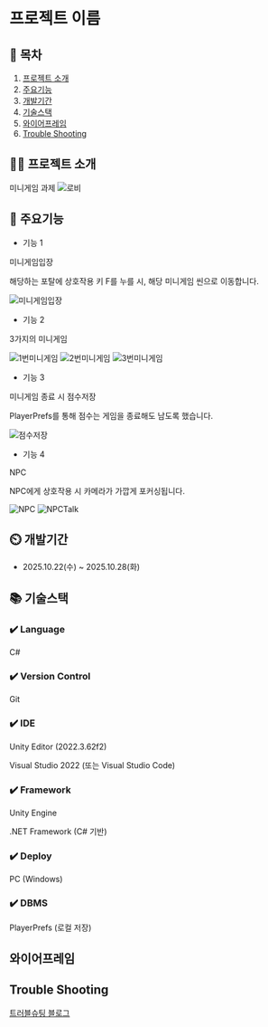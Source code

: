 # 프로젝트 이름

## 📖 목차
1. [프로젝트 소개](#프로젝트-소개)
2. [주요기능](#주요기능)
3. [개발기간](#개발기간)
4. [기술스택](#기술스택)
5. [와이어프레임](#와이어프레임)
6. [Trouble Shooting](#trouble-shooting)

## 👨‍🏫 프로젝트 소개
미니게임 과제
![로비](https://github.com/jaewoo0530/ZepMetaverse/blob/main/ScreenShot/%EB%A1%9C%EB%B9%84.png)

## 💜 주요기능

- 기능 1
  
미니게임입장

해당하는 포탈에 상호작용 키 F를 누를 시, 해당 미니게임 씬으로 이동합니다.
  
![미니게임입장](https://github.com/jaewoo0530/ZepMetaverse/blob/main/ScreenShot/%EB%AF%B8%EB%8B%88%EA%B2%8C%EC%9E%84%20%EC%9E%85%EC%9E%A5.png)


- 기능 2

3가지의 미니게임
  
![1번미니게임](https://github.com/jaewoo0530/ZepMetaverse/blob/main/ScreenShot/%ED%94%8C%EB%9E%98%ED%94%BC.png)
![2번미니게임](https://github.com/jaewoo0530/ZepMetaverse/blob/main/ScreenShot/TheStack.png)
![3번미니게임](https://github.com/jaewoo0530/ZepMetaverse/blob/main/ScreenShot/TopDown.png)
- 기능 3

미니게임 종료 시 점수저장

PlayerPrefs를 통해 점수는 게임을 종료해도 남도록 했습니다.

![점수저장](https://github.com/jaewoo0530/ZepMetaverse/blob/main/ScreenShot/%EC%A0%90%EC%88%98%20%EC%A0%80%EC%9E%A5.png)
- 기능 4

NPC

NPC에게 상호작용 시 카메라가 가깝게 포커싱됩니다.

![NPC](https://github.com/jaewoo0530/ZepMetaverse/blob/main/ScreenShot/NPC.png)
![NPCTalk](https://github.com/jaewoo0530/ZepMetaverse/blob/main/ScreenShot/NPC%EB%8C%80%ED%99%94.png)


## ⏲️ 개발기간
- 2025.10.22(수) ~ 2025.10.28(화)

## 📚️ 기술스택

### ✔️ Language
C#
### ✔️ Version Control
Git
### ✔️ IDE
Unity Editor (2022.3.62f2)

Visual Studio 2022 (또는 Visual Studio Code)
### ✔️ Framework
Unity Engine

.NET Framework (C# 기반)
### ✔️ Deploy
PC (Windows)

### ✔️  DBMS
PlayerPrefs (로컬 저장)



## 와이어프레임




## Trouble Shooting
[트러블슈팅 블로그](https://jjw6672.tistory.com/29, "티스토리")
